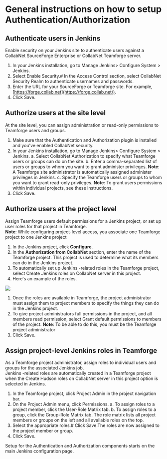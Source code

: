 # General instructions on how to setup Authentication/Authorization

## Authenticate users in Jenkins

Enable security on your Jenkins site to authenticate users against a CollabNet SourceForge Enterprise or CollabNet Teamforge server.

1.  In your Jenkins installation, go to Manage Jenkins\> Configure System \> Jenkins.
2.  Select Enable Security.\# In the Access Control section, select CollabNet Security Realm to authenticate usernames and passwords.
3.  Enter the URL for your SourceForge or Teamforge site. For example, [https://forge.collab.net](https://forge.collab.net/).
4.  Click Save.

## Authorize users at the site level

At the site level, you can assign administration or read-only permissions to Teamforge users and groups.

1.  Make sure that the Authentication and Authorization plugin is installed and you've enabled CollabNet security.
2.  In your Jenkins installation, go to Manage Jenkins\> Configure System \> Jenkins.
    a.  Select CollabNet Authorization to specify what Teamforge users or groups can do on the site.
    b.  Enter a comma-separated list of users or groups to whom you want to grant administer privileges.
        **Note**: A Teamforge site administrator is automatically assigned administer privileges in Jenkins.
    c.  Specify the Teamforge users or groups to whom you want to grant read-only privileges.
        **Note**: To grant users permissions within individual projects, see these instructions.
3.  Click Save.

## Authorize users at the project level

Assign Teamforge users default permissions for a Jenkins project, or set up user roles for that project in Teamforge.  
**Note**: While configuring project-level access, you associate one Teamforge project to one Jenkins project

1.  In the Jenkins project, click **Configure**.
2.  In the **Authorization from CollabNet** section, enter the name of the Teamforge project. This project is used to determine what its members can do in the Jenkins project.
3.  To automatically set up Jenkins -related roles in the Teamforge project, select Create Jenkins roles on CollabNet server in this project.
4.  Here's an example of the roles.

![](https://wiki.jenkins.io/download/attachments/59512142/hudson_rolesinCTF.png?version=1&modificationDate=1330958312000&api=v2)

1. Once the roles are available in Teamforge, the project administrator must assign them to project members to specify the things they can do in the Jenkins project.
2.  To give project administrators full permissions in the project, and all members read permission, select Grant default permissions to members of the project.
    **Note**: To be able to do this, you must be the Teamforge project administrator
3.  Click Save.

## Assign project-level Jenkins roles in Teamforge

As a Teamforge project administrator, assign roles to individual users and groups for the associated Jenkins job.  
Jenkins -related roles are automatically created in a Teamforge project when the Create Hudson roles on CollabNet server in this project option is selected in Jenkins.

1.  In the Teamforge project, click Project Admin in the project navigation bar.
2.  On the Project Admin menu, click Permissions.
    a.  To assign roles to a project member, click the User-Role Matrix tab.
    b.  To assign roles to a group, click the Group-Role Matrix tab.  The role matrix lists all project members or groups on the left and all available roles on the top.
3.  Select the appropriate roles.\# Click Save.The roles are now assigned to the project member or group.
4.  Click Save.

Setup for the Authentication and Authorization components starts on the main Jenkins configuration page.
